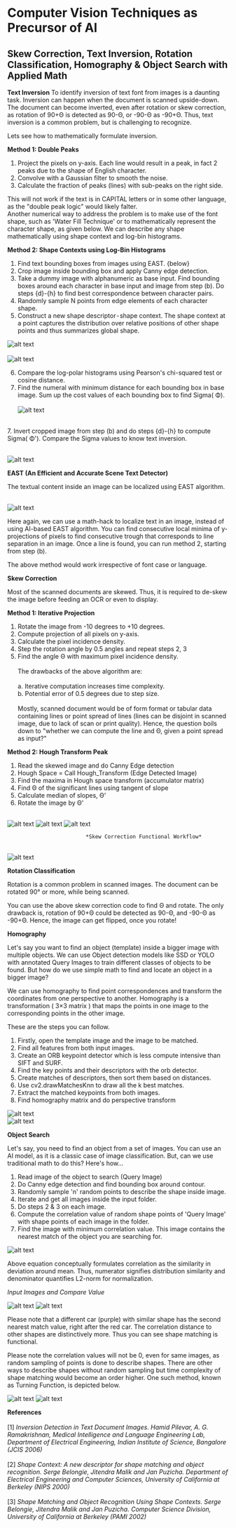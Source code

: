 # Computer Vision Techniques as Precursor of AI
## Skew Correction, Text Inversion, Rotation Classification, Homography & Object Search with Applied Math


**Text Inversion**
To identify inversion of text font from images is a daunting task. Inversion can happen when the document is scanned upside-down. The document can become inverted, even after rotation or skew correction, as rotation of 90+Θ is detected as 90-Θ, or -90-Θ as -90+Θ. Thus, text inversion is a common problem, but is challenging to recognize.

Lets see how to mathematically formulate inversion.

**Method 1: Double Peaks**
1. Project the pixels on y-axis. Each line would result in a peak, in fact 2 peaks due to the shape of English character.
2. Convolve with a Gaussian filter to smooth the noise.
3. Calculate the fraction of peaks (lines) with sub-peaks on the right side.

This will not work if the text is in CAPITAL letters or in some other language, as the "double peak logic" would likely falter.<br>
Another numerical way to address the problem is to make use of the font shape, such as 'Water Fill Technique' or to mathematically represent the character shape, as given below. We can describe any shape mathematically using shape context and log-bin histograms. 

**Method 2: Shape Contexts using Log-Bin Histograms**
1. Find text bounding boxes from images using EAST. {below}
2. Crop image inside bounding box and apply Canny edge detection.
3. Take a dummy image with alphanumeric as base input. Find bounding boxes around each character in base input and image from step (b). Do steps {d}-{h} to find best correspondence between character pairs.
4. Randomly sample N points from edge elements of each character shape.
5. Construct a new shape descriptor - shape context. The shape context at a point captures the distribution over relative positions of other shape points and thus summarizes global shape.

![alt text](summaryImg/shape_context.jpg) <br><br>
![alt text](summaryImg/shape_context_A.jpg)

6. Compare the log-polar histograms using Pearson's chi-squared test or cosine distance.
7. Find the numeral with minimum distance for each bounding box in base image. Sum up the cost values of each bounding box to find Sigma( Φ).
<br><br>![alt text](summaryImg/text_compare.jpg)
<br>
7. Invert cropped image from step (b) and do steps {d}-{h} to compute Sigma( Φ'). Compare the Sigma values to know text inversion.

<br>![alt text](summaryImg/invertedText_output.jpg)

**EAST (An Efficient and Accurate Scene Text Detector)**

The textual content inside an image can be localized using EAST algorithm.

<br>![alt text](summaryImg/east.gif)

Here again, we can use a math-hack to localize text in an image, instead of using AI-based EAST algorithm. You can find consecutive local minima of y-projections of pixels to find consecutive trough that corresponds to line separation in an image. Once a line is found, you can run method 2, starting from step (b).

The above method would work irrespective of font case or language.

**Skew Correction**

Most of the scanned documents are skewed. Thus, it is required to de-skew the image before feeding an OCR or even to display.

**Method 1: Iterative Projection**

1. Rotate the image from -10 degrees to +10 degrees.
2. Compute projection of all pixels on y-axis.
3. Calculate the pixel incidence density.
4. Step the rotation angle by 0.5 angles and repeat steps 2, 3
5. Find the angle Θ with maximum pixel incidence density.<br><br>
The drawbacks of the above algorithm are:<br>
<br> a. Iterative computation increases time complexity.
<br> b. Potential error of 0.5 degrees due to step size.<br>
<br>Mostly, scanned document would be of form format or tabular data containing lines or point spread of lines (lines can be disjoint in scanned image, due to lack of scan or print quality). Hence, the question boils down to "whether we can compute the line and Θ, given a point spread as input?"

**Method 2: Hough Transform Peak**

1. Read the skewed image and do Canny Edge detection
2. Hough Space = Call Hough_Transform (Edge Detected Image)
3. Find the maxima in Hough space transform (accumulator matrix)
4. Find Θ of the significant lines using tangent of slope
5. Calculate median of slopes, Θ'
6. Rotate the image by Θ'

<br>![alt text](summaryImg/hough.jpg)
![alt text](summaryImg/hough_detected.jpg)
![alt text](summaryImg/paul_receipt_skew.jpg)

                             *Skew Correction Functional Workflow*

<br>![alt text](summaryImg/hough_peak.jpg)

**Rotation Classification**

Rotation is a common problem in scanned images. The document can be rotated 90° or more, while being scanned.

You can use the above skew correction code to find Θ and rotate. The only drawback is, rotation of 90+Θ could be detected as 90-Θ, and -90-Θ as -90+Θ. Hence, the image can get flipped, once you rotate!

**Homography**

Let's say you want to find an object (template) inside a bigger image with multiple objects. We can use Object detection models like SSD or YOLO with annotated Query Images to train different classes of objects to be found. But how do we use simple math to find and locate an object in a bigger image? <br>

We can use homography to find point correspondences and transform the coordinates from one perspective to another. Homography is a transformation ( 3×3 matrix ) that maps the points in one image to the corresponding points in the other image.

These are the steps you can follow.

1. Firstly, open the template image and the image to be matched.
2. Find all features from both input images.
3. Create an ORB keypoint detector which is less compute intensive than SIFT and SURF.
4. Find the key points and their descriptors with the orb detector.
5. Create matches of descriptors, then sort them based on distances.
6. Use cv2.drawMatchesKnn to draw all the k best matches.
7. Extract the matched keypoints from both images.
8. Find homography matrix and do perspective transform

![alt text](summaryImg/homography_box.jpg)<br>
![alt text](summaryImg/homography_custom.jpg)

**Object Search**

Let's say, you need to find an object from a set of images. You can use an AI model, as it is a classic case of image classification. But, can we use traditional math to do this? Here's how…

1. Read image of the object to search (Query Image)
2. Do Canny edge detection and find bounding  box around contour.
3. Randomly sample 'n' random points to describe the shape inside image.
4. Iterate and get all images inside the input folder.
5. Do steps 2 & 3 on each image.
6. Compute the correlation value of random shape points of 'Query Image' with shape points of each image in the folder. 
7. Find the image with minimum correlation value. This image contains the nearest match of the object you are searching for.

![alt text](summaryImg/correlation.jpg)

Above equation conceptually formulates correlation as the  similarity in deviation around mean. Thus, numerator signifies distribution similarity and denominator quantifies L2-norm for normalization.

*Input Images and Compare Value*

![alt text](summaryImg/object_images.jpg)
![alt text](summaryImg/obj_search_output.jpg)

Please note that a different car (purple) with similar shape has the second nearest match value, right after the red car. The correlation distance to other shapes are distinctively more. Thus you can see shape matching is functional.

Please note the correlation values will not be  0, even for same images, as random sampling of points is done to describe shapes. There are other ways to describe shapes without random sampling but time complexity of shape matching would become an order higher. One such method, known as Turning Function, is depicted below.

![alt text](summaryImg/turningFn.jpg)
![alt text](summaryImg/turning_compare.jpg)

**References**
<br>
<br> [1] *Inversion Detection in Text Document Images. Hamid Pilevar, A. G. Ramakrishnan, Medical Intelligence and Language Engineering Lab, Department of Electrical Engineering, Indian Institute of Science, Bangalore (JCIS 2006)*<br>
<br> [2] *Shape Context: A new descriptor for shape matching and object recognition. Serge Belongie, Jitendra Malik and Jan Puzicha. Department of Electrical Engineering and Computer Sciences, University of California at Berkeley (NIPS 2000)*<br>
<br> [3] *Shape Matching and Object Recognition Using Shape Contexts. Serge Belongie, Jitendra Malik and Jan Puzicha. Computer Science Division, University of California at Berkeley (PAMI 2002)*
